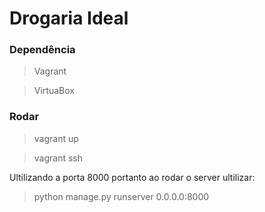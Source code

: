# Drogaria Ideal

### Dependência
> Vagrant

> VirtuaBox


### Rodar
>vagrant up

>vagrant ssh


Ultilizando a porta 8000 portanto ao rodar o server ultilizar:
>python manage.py runserver 0.0.0.0:8000

